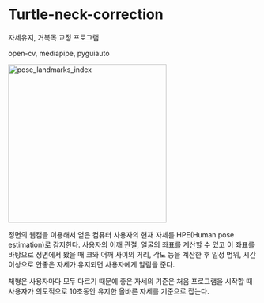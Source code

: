 # Turtle-neck-correction
자세유지, 거북목 교정 프로그램

open-cv, mediapipe, pyguiauto

<img width="320" alt="pose_landmarks_index" src="https://github.com/kyuminKim00/Turtle-neck-correction/assets/112574294/28796f50-6735-4106-bf0e-8300f598b13a">


정면의 웹캠을 이용해서 얻은 컴퓨터 사용자의 현재 자세를 HPE(Human pose estimation)로 감지한다.
사용자의 어깨 관절, 얼굴의 좌표를 계산할 수 있고 이 좌표를 바탕으로 정면에서 봤을 때 코와 어깨 사이의 거리, 각도 등을 계산한 후 일정 범위, 시간 이상으로 안좋은 자세가 유지되면 사용자에게 알림을 준다.

체형은 사용자마다 모두 다르기 때문에 좋은 자세의 기준은 처음 프로그램을 시작할 때 사용자가 의도적으로 10초동안 유지한 올바른 자세를 기준으로 잡는다.

